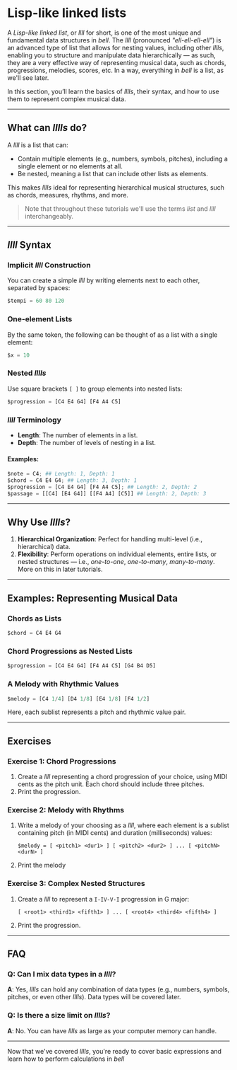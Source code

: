 # Lisp-like linked lists

A _Lisp-like linked list_, or _llll_ for short, is one of the most unique and fundamental data structures in _bell_. The _llll_ (pronounced _"ell-ell-ell-ell"_) is an advanced type of list that allows for nesting values, including other _lllls_, enabling you to structure and manipulate data hierarchically — as such, they are a very effective way of representing musical data, such as chords, progressions, melodies, scores, etc. In a way, everything in _bell_ is a list, as we'll see later.

In this section, you’ll learn the basics of _lllls_, their syntax, and how to use them to represent complex musical data.

---

## What can _lllls_ do?

A _llll_ is a list that can:

- Contain multiple elements (e.g., numbers, symbols, pitches), including a single element or no elements at all.
- Be nested, meaning a list that can include other lists as elements.

This makes _lllls_ ideal for representing hierarchical musical structures, such as chords, measures, rhythms, and more.

> Note that throughout these tutorials we'll use the terms _list_ and _llll_ interchangeably.

---

## _llll_ Syntax

### Implicit _llll_ Construction

You can create a simple _llll_ by writing elements next to each other, separated by spaces:

```py
$tempi = 60 80 120
```

### One-element Lists

By the same token, the following can be thought of as a list with a single element:

```py
$x = 10
```

### Nested _lllls_

Use square brackets `[ ]` to group elements into nested lists:

```py
$progression = [C4 E4 G4] [F4 A4 C5]
```

### _llll_ Terminology

- **Length**: The number of elements in a list.
- **Depth**: The number of levels of nesting in a list.

#### Examples:

```py
$note = C4; ## Length: 1, Depth: 1
$chord = C4 E4 G4; ## Length: 3, Depth: 1
$progression = [C4 E4 G4] [F4 A4 C5]; ## Length: 2, Depth: 2
$passage = [[C4] [E4 G4]] [[F4 A4] [C5]] ## Length: 2, Depth: 3
```

---

## Why Use _lllls_?

1. **Hierarchical Organization**: Perfect for handling multi-level (i.e., hierarchical) data.
2. **Flexibility**: Perform operations on individual elements, entire lists, or nested structures — i.e., _one-to-one_, _one-to-many_, _many-to-many_. More on this in later tutorials.

---

## Examples: Representing Musical Data

### Chords as Lists

```py
$chord = C4 E4 G4
```

### Chord Progressions as Nested Lists

```py
$progression = [C4 E4 G4] [F4 A4 C5] [G4 B4 D5]
```

### A Melody with Rhythmic Values

```py
$melody = [C4 1/4] [D4 1/8] [E4 1/8] [F4 1/2]
```

Here, each sublist represents a pitch and rhythmic value pair.

---

## Exercises

### Exercise 1: Chord Progressions

1. Create a _llll_ representing a chord progression of your choice, using MIDI cents as the pitch unit. Each chord should include three pitches.
2. Print the progression.

### Exercise 2: Melody with Rhythms

1. Write a melody of your choosing as a _llll_, where each element is a sublist containing pitch (in MIDI cents) and duration (milliseconds) values:

   ```
   $melody = [ <pitch1> <dur1> ] [ <pitch2> <dur2> ] ... [ <pitchN> <durN> ]
   ```

2. Print the melody

### Exercise 3: Complex Nested Structures

1. Create a _llll_ to represent a `I-IV-V-I` progression in G major:
   ```
   [ <root1> <third1> <fifth1> ] ... [ <root4> <third4> <fifth4> ]
   ```
2. Print the progression.

---

## FAQ

### Q: Can I mix data types in a _llll_?

**A**: Yes, _lllls_ can hold any combination of data types (e.g., numbers, symbols, pitches, or even other _lllls_). Data types will be covered later.

### Q: Is there a size limit on _lllls_?

**A**: No. You can have _lllls_ as large as your computer memory can handle.

---

Now that we've covered _lllls_, you're ready to cover basic expressions and learn how to perform calculations in _bell_
